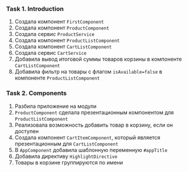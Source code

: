 ### Task 1. Introduction
1. Создала компонент `FirstComponent`
2. Создала компонент `ProductComponent`
3. Создала сервис `ProductService`
4. Создала компонент `ProductListComponent`
5. Создала компонент `CartListComponent`
6. Создала сервис `CartService`
7. Добавила вывод итоговой суммы товаров корзины в компоненте `CartListComponent`
8. Добавила фильтр на товары с флагом `isAvailable=false` в компоненте `ProductListComponent`

### Task 2. Components
1. Разбила приложение на модули
2. `ProductComponent` сделала презентационным компонентом для `ProductListComponent`
3. Реализовала возможность добавить товар в корзину, если он доступен
4. Создала компонент `СartItemComponent`, который является презентационным для `CartListComponent`
5. В `AppComponent` добавила шаблонную переменную `#appTitle`
6. Добавила директиву `HighlightDirective`
7. Товары в корзине группируются по имени
